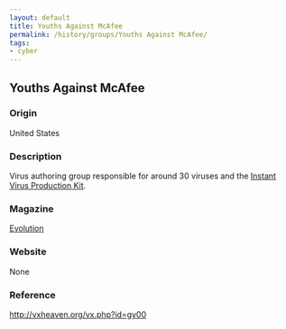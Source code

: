 ```yaml
---
layout: default
title: Youths Against McAfee
permalink: /history/groups/Youths Against McAfee/
tags:
- cyber
---
```


## Youths Against McAfee

### Origin
United States

### Description
Virus authoring group responsible for around 30 viruses and the [Instant Virus Production Kit](http://vxheaven.org/vx.php?id=ti01).

### Magazine
[Evolution](http://vxheaven.org/vx.php?id=ze00)

### Website
None

### Reference
http://vxheaven.org/vx.php?id=gy00
